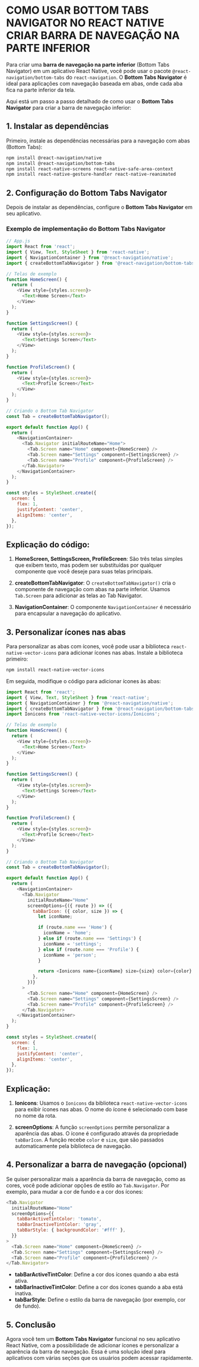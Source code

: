 # COMO USAR BOTTOM TABS NAVIGATOR NO REACT NATIVE CRIAR BARRA DE NAVEGAÇÃO NA PARTE INFERIOR
Para criar uma **barra de navegação na parte inferior** (Bottom Tabs Navigator) em um aplicativo React Native, você pode usar o pacote `@react-navigation/bottom-tabs` do `react-navigation`. O **Bottom Tabs Navigator** é ideal para aplicações com navegação baseada em abas, onde cada aba fica na parte inferior da tela.

Aqui está um passo a passo detalhado de como usar o **Bottom Tabs Navigator** para criar a barra de navegação inferior:

## 1. **Instalar as dependências**
Primeiro, instale as dependências necessárias para a navegação com abas (Bottom Tabs):

```bash
npm install @react-navigation/native
npm install @react-navigation/bottom-tabs
npm install react-native-screens react-native-safe-area-context
npm install react-native-gesture-handler react-native-reanimated
```

## 2. **Configuração do Bottom Tabs Navigator**
Depois de instalar as dependências, configure o **Bottom Tabs Navigator** em seu aplicativo.

### Exemplo de implementação do Bottom Tabs Navigator
```javascript
// App.js
import React from 'react';
import { View, Text, StyleSheet } from 'react-native';
import { NavigationContainer } from '@react-navigation/native';
import { createBottomTabNavigator } from '@react-navigation/bottom-tabs';

// Telas de exemplo
function HomeScreen() {
  return (
    <View style={styles.screen}>
      <Text>Home Screen</Text>
    </View>
  );
}

function SettingsScreen() {
  return (
    <View style={styles.screen}>
      <Text>Settings Screen</Text>
    </View>
  );
}

function ProfileScreen() {
  return (
    <View style={styles.screen}>
      <Text>Profile Screen</Text>
    </View>
  );
}

// Criando o Bottom Tab Navigator
const Tab = createBottomTabNavigator();

export default function App() {
  return (
    <NavigationContainer>
      <Tab.Navigator initialRouteName="Home">
        <Tab.Screen name="Home" component={HomeScreen} />
        <Tab.Screen name="Settings" component={SettingsScreen} />
        <Tab.Screen name="Profile" component={ProfileScreen} />
      </Tab.Navigator>
    </NavigationContainer>
  );
}

const styles = StyleSheet.create({
  screen: {
    flex: 1,
    justifyContent: 'center',
    alignItems: 'center',
  },
});
```

## Explicação do código:
1. **HomeScreen, SettingsScreen, ProfileScreen**: São três telas simples que exibem texto, mas podem ser substituídas por qualquer componente que você deseje para suas telas principais.

2. **createBottomTabNavigator**: O `createBottomTabNavigator()` cria o componente de navegação com abas na parte inferior. Usamos `Tab.Screen` para adicionar as telas ao Tab Navigator.

3. **NavigationContainer**: O componente `NavigationContainer` é necessário para encapsular a navegação do aplicativo.

## 3. **Personalizar ícones nas abas**
Para personalizar as abas com ícones, você pode usar a biblioteca `react-native-vector-icons` para adicionar ícones nas abas. Instale a biblioteca primeiro:

```bash
npm install react-native-vector-icons
```

Em seguida, modifique o código para adicionar ícones às abas:

```javascript
import React from 'react';
import { View, Text, StyleSheet } from 'react-native';
import { NavigationContainer } from '@react-navigation/native';
import { createBottomTabNavigator } from '@react-navigation/bottom-tabs';
import Ionicons from 'react-native-vector-icons/Ionicons';

// Telas de exemplo
function HomeScreen() {
  return (
    <View style={styles.screen}>
      <Text>Home Screen</Text>
    </View>
  );
}

function SettingsScreen() {
  return (
    <View style={styles.screen}>
      <Text>Settings Screen</Text>
    </View>
  );
}

function ProfileScreen() {
  return (
    <View style={styles.screen}>
      <Text>Profile Screen</Text>
    </View>
  );
}

// Criando o Bottom Tab Navigator
const Tab = createBottomTabNavigator();

export default function App() {
  return (
    <NavigationContainer>
      <Tab.Navigator
        initialRouteName="Home"
        screenOptions={({ route }) => ({
          tabBarIcon: ({ color, size }) => {
            let iconName;

            if (route.name === 'Home') {
              iconName = 'home';
            } else if (route.name === 'Settings') {
              iconName = 'settings';
            } else if (route.name === 'Profile') {
              iconName = 'person';
            }

            return <Ionicons name={iconName} size={size} color={color} />;
          },
        })}
      >
        <Tab.Screen name="Home" component={HomeScreen} />
        <Tab.Screen name="Settings" component={SettingsScreen} />
        <Tab.Screen name="Profile" component={ProfileScreen} />
      </Tab.Navigator>
    </NavigationContainer>
  );
}

const styles = StyleSheet.create({
  screen: {
    flex: 1,
    justifyContent: 'center',
    alignItems: 'center',
  },
});
```

## Explicação:
1. **Ionicons**: Usamos o `Ionicons` da biblioteca `react-native-vector-icons` para exibir ícones nas abas. O nome do ícone é selecionado com base no nome da rota.
   
2. **screenOptions**: A função `screenOptions` permite personalizar a aparência das abas. O ícone é configurado através da propriedade `tabBarIcon`. A função recebe `color` e `size`, que são passados automaticamente pela biblioteca de navegação.

## 4. **Personalizar a barra de navegação (opcional)**
Se quiser personalizar mais a aparência da barra de navegação, como as cores, você pode adicionar opções de estilo ao `Tab.Navigator`. Por exemplo, para mudar a cor de fundo e a cor dos ícones:

```javascript
<Tab.Navigator
  initialRouteName="Home"
  screenOptions={{
    tabBarActiveTintColor: 'tomato',
    tabBarInactiveTintColor: 'gray',
    tabBarStyle: { backgroundColor: '#fff' },
  }}
>
  <Tab.Screen name="Home" component={HomeScreen} />
  <Tab.Screen name="Settings" component={SettingsScreen} />
  <Tab.Screen name="Profile" component={ProfileScreen} />
</Tab.Navigator>
```

- **tabBarActiveTintColor**: Define a cor dos ícones quando a aba está ativa.
- **tabBarInactiveTintColor**: Define a cor dos ícones quando a aba está inativa.
- **tabBarStyle**: Define o estilo da barra de navegação (por exemplo, cor de fundo).

## 5. **Conclusão**
Agora você tem um **Bottom Tabs Navigator** funcional no seu aplicativo React Native, com a possibilidade de adicionar ícones e personalizar a aparência da barra de navegação. Essa é uma solução ideal para aplicativos com várias seções que os usuários podem acessar rapidamente.